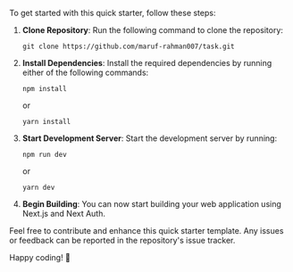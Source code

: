 To get started with this quick starter, follow these steps:

1.  **Clone Repository**: Run the following command to clone the repository:

        git clone https://github.com/maruf-rahman007/task.git

2.  **Install Dependencies**: Install the required dependencies by running either of the following commands:

        npm install

    or

        yarn install

3.  **Start Development Server**: Start the development server by running:

        npm run dev

    or

        yarn dev

4.  **Begin Building**: You can now start building your web application using Next.js and Next Auth.

Feel free to contribute and enhance this quick starter template. Any issues or feedback can be reported in the repository's issue tracker.

Happy coding! 🚀
